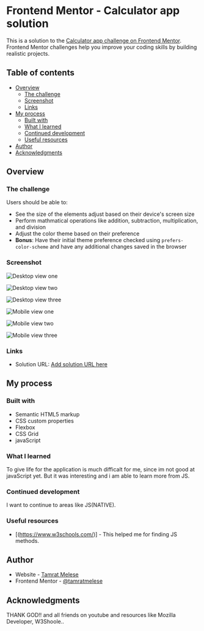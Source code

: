 # Frontend Mentor - Calculator app solution

This is a solution to the [Calculator app challenge on Frontend Mentor](https://www.frontendmentor.io/challenges/calculator-app-9lteq5N29). Frontend Mentor challenges help you improve your coding skills by building realistic projects.

## Table of contents

- [Overview](#overview)
  - [The challenge](#the-challenge)
  - [Screenshot](#screenshot)
  - [Links](#links)
- [My process](#my-process)
  - [Built with](#built-with)
  - [What I learned](#what-i-learned)
  - [Continued development](#continued-development)
  - [Useful resources](#useful-resources)
- [Author](#author)
- [Acknowledgments](#acknowledgments)

## Overview

### The challenge

Users should be able to:

- See the size of the elements adjust based on their device's screen size
- Perform mathmatical operations like addition, subtraction, multiplication, and division
- Adjust the color theme based on their preference
- **Bonus**: Have their initial theme preference checked using `prefers-color-scheme` and have any additional changes saved in the browser

### Screenshot

![Desktop view one](./images/screenshot_1.png)

![Desktop view two](./images/screenshot_2.png)

![Desktop view three](./images/screenshot_3.png)

![Mobile view one](./images/screenshot_mob1.png)

![Mobile view two](./images/screenshot_mob2.png)

![Mobile view three](./images/screenshot_mob3.png)

### Links

- Solution URL: [Add solution URL here](https://tm-calculator-app-front-end-mentor.netlify.app/)

## My process

### Built with

- Semantic HTML5 markup
- CSS custom properties
- Flexbox
- CSS Grid
- javaScript

### What I learned

To give life for the application is much difficalt for me, since im not good at javaScript yet. But it was interesting and i am able to learn more from JS.

### Continued development

I want to continue to areas like JS(NATIVE).

### Useful resources

- [(https://www.w3schools.com/)] - This helped me for finding JS methods.

## Author

- Website - [Tamrat Melese](https://tamesociallink-4.netlify.app/)
- Frontend Mentor - [@tamratmelese](https://www.frontendmentor.io/profile/tamratmelese)

## Acknowledgments

THANK GOD!!
and all friends on youtube and resources like Mozilla Developer, W3Shoole..
